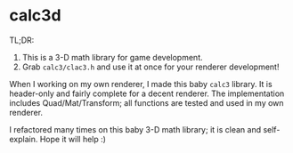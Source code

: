 # calc3d

TL;DR: 
1. This is a 3-D math library for game development.
2. Grab `calc3/clac3.h` and use it at once for your renderer development!

When I working on my own renderer, I made this baby `calc3` library.
It is header-only and fairly complete for a decent renderer.
The implementation includes Quad/Mat/Transform; all functions are tested and used in my own renderer.

I refactored many times on this baby 3-D math library; it is clean and self-explain. Hope it will help :)
